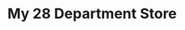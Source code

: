 ---
title: "My 28 Department Store"
url: /santo-tomas/my-28-department-store/
shop: department store
---